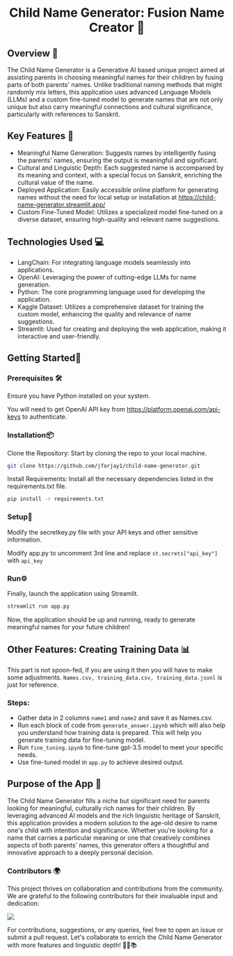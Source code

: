 <h1 align="center">Child Name Generator: Fusion Name Creator 🚀</h1>

## Overview 📖
The Child Name Generator is a Generative AI based unique project aimed at assisting parents in choosing meaningful names for their children by fusing parts of both parents' names. Unlike traditional naming methods that might randomly mix letters, this application uses advanced Language Models (LLMs) and a custom fine-tuned model to generate names that are not only unique but also carry meaningful connections and cultural significance, particularly with references to Sanskrit.

## Key Features 🔑
- Meaningful Name Generation: Suggests names by intelligently fusing the parents' names, ensuring the output is meaningful and significant.
- Cultural and Linguistic Depth: Each suggested name is accompanied by its meaning and context, with a special focus on Sanskrit, enriching the cultural value of the name.
- Deployed Application: Easily accessible online platform for generating names without the need for local setup or installation at https://child-name-generator.streamlit.app/
- Custom Fine-Tuned Model: Utilizes a specialized model fine-tuned on a diverse dataset, ensuring high-quality and relevant name suggestions.

## Technologies Used 💻
- LangChain: For integrating language models seamlessly into applications.
- OpenAI: Leveraging the power of cutting-edge LLMs for name generation.
- Python: The core programming language used for developing the application.
- Kaggle Dataset: Utilizes a comprehensive dataset for training the custom model, enhancing the quality and relevance of name suggestions.
- Streamlit: Used for creating and deploying the web application, making it interactive and user-friendly.

## Getting Started🌟

### Prerequisites 🛠️

Ensure you have Python installed on your system.

You will need to get OpenAI API key from https://platform.openai.com/api-keys to authenticate.

### Installation📦

Clone the Repository: Start by cloning the repo to your local machine.
```bash
git clone https://github.com/jforjay1/child-name-generator.git
```
Install Requirements: Install all the necessary dependencies listed in the requirements.txt file.
```bash
pip install -r requirements.txt
```

### Setup🦾

Modify the secretkey.py file with your API keys and other sensitive information.

Modify app.py to uncomment 3rd line and replace ```st.secrets["api_key"]``` with ```api_key```

### Run⚙️

Finally, launch the application using Streamlit.
```bash
streamlit run app.py
```
Now, the application should be up and running, ready to generate meaningful names for your future children!

## Other Features: Creating Training Data 📊

This part is not spoon-fed, if you are using it then you will have to make some adjustments. ```Names.csv, training_data.csv, training_data.jsonl``` is just for reference.

### Steps:

- Gather data in 2 columns ```name1``` and ```name2``` and save it as Names.csv.
- Run each block of code from ```generate_answer.ipynb``` which will also help you understand how training data is prepared. This will help you generate training data for fine-tuning model.
- Run ```fine_tuning.ipynb``` to fine-tune gpt-3.5 model to meet your specific needs.
- Use fine-tuned model in ```app.py``` to achieve desired output.

## Purpose of the App 🎯
The Child Name Generator fills a niche but significant need for parents looking for meaningful, culturally rich names for their children. By leveraging advanced AI models and the rich linguistic heritage of Sanskrit, this application provides a modern solution to the age-old desire to name one's child with intention and significance. Whether you're looking for a name that carries a particular meaning or one that creatively combines aspects of both parents' names, this generator offers a thoughtful and innovative approach to a deeply personal decision.

### Contributors 🌍
This project thrives on collaboration and contributions from the community. We are grateful to the following contributors for their invaluable input and dedication:

<a href="https://github.com/jforjay1/child-name-generator/graphs/contributors">
  <img src="https://contrib.rocks/image?repo=jforjay1/child-name-generator&anon=0" />
</a>

For contributions, suggestions, or any queries, feel free to open an issue or submit a pull request. Let's collaborate to enrich the Child Name Generator with more features and linguistic depth! 🌟👶📚
